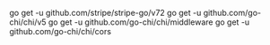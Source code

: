 go get -u github.com/stripe/stripe-go/v72
go get -u github.com/go-chi/chi/v5
go get -u github.com/go-chi/chi/middleware
go get -u github.com/go-chi/chi/cors
